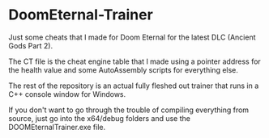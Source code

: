 # DoomEternal-Trainer
Just some cheats that I made for Doom Eternal for the latest DLC (Ancient Gods Part 2).

The CT file is the cheat engine table that I made using a pointer address for the health value and some AutoAssembly scripts for everything else.

The rest of the repository is an actual fully fleshed out trainer that runs in a C++ console window for Windows.

If you don't want to go through the trouble of compiling everything from source, just go into the x64/debug folders and use the DOOMEternalTrainer.exe file.
